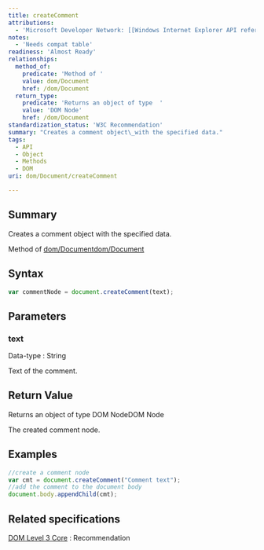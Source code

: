 ```yaml
---
title: createComment
attributions:
  - 'Microsoft Developer Network: [[Windows Internet Explorer API reference](http://msdn.microsoft.com/en-us/library/ie/hh828809%28v=vs.85%29.aspx) Article]'
notes:
  - 'Needs compat table'
readiness: 'Almost Ready'
relationships:
  method_of:
    predicate: 'Method of '
    value: dom/Document
    href: /dom/Document
  return_type:
    predicate: 'Returns an object of type  '
    value: 'DOM Node'
    href: /dom/Document
standardization_status: 'W3C Recommendation'
summary: "Creates a comment object\_with the specified data."
tags:
  - API
  - Object
  - Methods
  - DOM
uri: dom/Document/createComment

---
```

## Summary

Creates a comment object with the specified data.

Method of [dom/Document](/dom/Document)[dom/Document](/dom/Document)

## Syntax

``` js
var commentNode = document.createComment(text);
```

## Parameters

### text

 Data-type
:   String

 Text of the comment.

## Return Value

Returns an object of type DOM NodeDOM Node

The created comment node.

## Examples

``` js
//create a comment node
var cmt = document.createComment("Comment text");
//add the comment to the document body
document.body.appendChild(cmt);
```

## Related specifications

[DOM Level 3 Core](http://www.w3.org/TR/DOM-Level-3-Core/)
:   Recommendation
